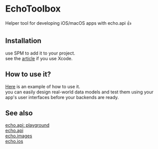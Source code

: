 # EchoToolbox

Helper tool for developing iOS/macOS apps with echo.api 👍

## Installation

use SPM to add it to your project.  
see the [article](https://developer.apple.com/documentation/xcode/adding-package-dependencies-to-your-app) if you use Xcode.

## How to use it?
[Here](https://github.com/tom-e-kid/echo-ios) is an example of how to use it.  
you can easily design real-world data models and test them using your app's user interfaces before your backends are ready.

## See also
[echo.api: playground](https://echo-api-sigma.vercel.app)    
[echo.api](https://github.com/tom-e-kid/echo-api)  
[echo.images](https://github.com/tom-e-kid/echo-images)  
[echo.ios](https://github.com/tom-e-kid/echo-ios)
